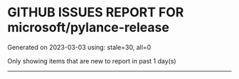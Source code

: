 
# GITHUB ISSUES REPORT FOR microsoft/pylance-release


Generated on 2023-03-03 using: stale=30, all=0


Only showing items that are new to report in past 1 day(s)


---
